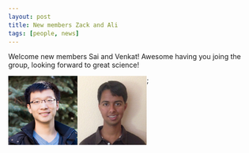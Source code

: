 ```yaml
---
layout: post
title: New members Zack and Ali
tags: [people, news]
---
```


Welcome new members Sai and Venkat! Awesome having you joing the group, looking forward to great science!

<img alt="Sai Ma" align="left" src="../media/people/SaiMa.jpg" width="140" height="140"/>;&nbsp;
<img alt="Venkat Sankar" align="left" src="../media/people/VenkatSankar.jpg" width="140" height="140"/>

<br><br>
<br><br>
<br><br>
<br><br>
